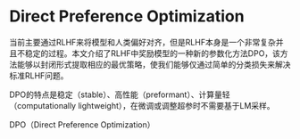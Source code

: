 # Direct Preference Optimization

当前主要通过RLHF来将模型和人类偏好对齐，但是RLHF本身是一个非常复杂并且不稳定的过程。本文介绍了RLHF中奖励模型的一种新的参数化方法DPO，该方法能够以封闭形式提取相应的最优策略，使我们能够仅通过简单的分类损失来解决标准RLHF问题。

DPO的特点是稳定（stable）、高性能（preformant）、计算量轻（computationally lightweight），在微调或调整超参时不需要基于LM采样。

DPO（Direct Preference Optimization）

